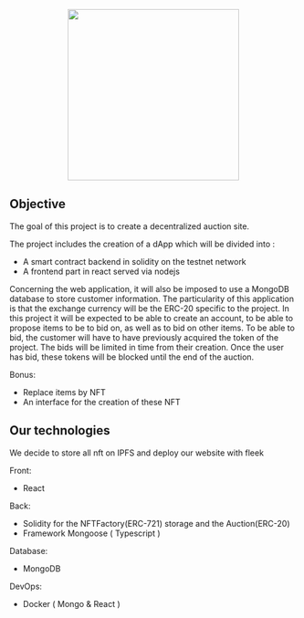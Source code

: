 <p align="center">
    <img src="https://image.noelshack.com/fichiers/2021/24/5/1624025141-logo-black.png" width="300">
</p>

## Objective
The goal of this project is to create a decentralized auction site.

The project includes the creation of a dApp which will be divided into :
- A smart contract backend in solidity on the testnet network
- A frontend part in react served via nodejs

Concerning the web application, it will also be imposed to use a MongoDB database to store customer information.
The particularity of this application is that the exchange currency will be the ERC-20 specific to the project.
In this project it will be expected to be able to create an account, to be able to propose items to be to bid on, as well as to bid on other items.
To be able to bid, the customer will have to have previously acquired the token of the project.
The bids will be limited in time from their creation.
Once the user has bid, these tokens will be blocked until the end of the auction.

Bonus:
- Replace items by NFT
- An interface for the creation of these NFT

## Our technologies

We decide to store all nft on IPFS and deploy our website with fleek

Front:

- React

Back:

- Solidity for the NFTFactory(ERC-721) storage and the Auction(ERC-20)
- Framework Mongoose ( Typescript )

Database:

- MongoDB

DevOps:

- Docker ( Mongo & React )
